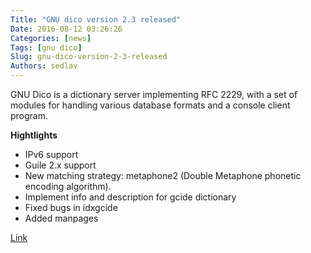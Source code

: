```yaml
---
Title: "GNU dico version 2.3 released"
Date: 2016-08-12 03:26:26
Categories: [news]
Tags: [gnu dico]
Slug: gnu-dico-version-2-3-released
Authors: sedlav
---
```


GNU Dico is a dictionary server implementing RFC 2229, with a set of modules for handling various database formats and a console client program.

**Hightlights**

* IPv6 support
* Guile 2.x support
* New matching strategy: metaphone2 (Double Metaphone phonetic encoding algorithm).
* Implement info and description for gcide dictionary
* Fixed bugs in idxgcide
* Added manpages

[Link](http://savannah.gnu.org/forum/forum.php?forum_id=8640)
